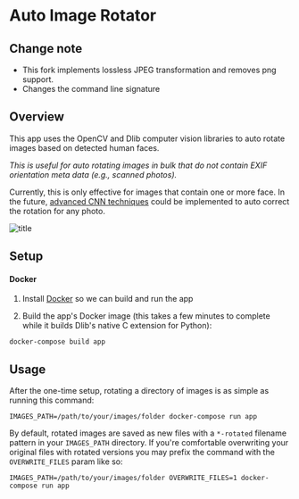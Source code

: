 # Auto Image Rotator

## Change note

- This fork implements lossless JPEG transformation and removes png support.
- Changes the command line signature

## Overview
This app uses the OpenCV and Dlib computer vision libraries to auto rotate images based on detected human faces.

*This is useful for auto rotating images in bulk that do not contain EXIF orientation meta data (e.g., scanned photos).*

Currently, this is only effective for images that contain one or more face. In the future, [advanced CNN techniques](https://d4nst.github.io/2017/01/12/image-orientation/) could be implemented to auto correct the rotation for any photo.

![title](images/example-before-after.jpg)

## Setup

#### Docker
1. Install [Docker](https://www.docker.com/get-started) so we can build and run the app

2. Build the app's Docker image (this takes a few minutes to complete while it builds Dlib's native C extension for Python):
```
docker-compose build app
```

## Usage
After the one-time setup, rotating a directory of images is as simple as running this command:

```
IMAGES_PATH=/path/to/your/images/folder docker-compose run app
```

By default, rotated images are saved as new files with a `*-rotated` filename pattern in your `IMAGES_PATH` directory. If you're comfortable overwriting your original files with rotated versions you may prefix the command with the `OVERWRITE_FILES` param like so:

```
IMAGES_PATH=/path/to/your/images/folder OVERWRITE_FILES=1 docker-compose run app
```
